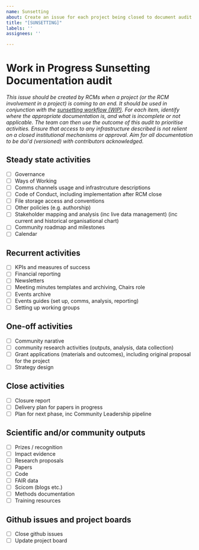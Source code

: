 ```yaml
---
name: Sunsetting
about: Create an issue for each project being closed to document audit and close activities
title: "[SUNSETTING]"
labels: ''
assignees: ''

---
```


# **Work in Progress** Sunsetting Documentation audit

*This issue should be created by RCMs when a project (or the RCM involvement in a project) is coming to an end. It should be used in conjunction with the [sunsetting workflow (WIP)](~/resources/sunsetting/RCM-sunsetting.drawio.pdf). For each item, identify where the appropriate documentation is, and what is incomplete or not applicable. The team can then use the outcome of this audit to prioritise activities. Ensure that access to any infrastructure described is not relient on a closed institutional mechanisms or approval. Aim for all documentation to be doi'd (versioned) with contributors acknowledged.*

## Steady state activities
- [ ] Governance
- [ ] Ways of Working
- [ ] Comms channels usage and infrastrcuture descriptions
- [ ] Code of Conduct, including implementation after RCM close
- [ ] File storage access and conventions
- [ ] Other policies (e.g. authorship)
- [ ] Stakeholder mapping and analysis (inc live data management) (inc current and historical organisational chart)
- [ ] Community roadmap and milestones
- [ ] Calendar

## Recurrent activities
- [ ] KPIs and measures of success
- [ ] Financial reporting
- [ ] Newsletters
- [ ] Meeting minutes templates and archiving, Chairs role
- [ ] Events archive
- [ ] Events guides (set up, comms, analysis, reporting)
- [ ] Setting up working groups

## One-off activities
- [ ] Community narative
- [ ] community research activities (outputs, analysis, data collection)
- [ ] Grant applications (materials and outcomes), including original proposal for the project
- [ ] Strategy design

## Close activities
- [ ] Closure report
- [ ] Delivery plan for papers in progress
- [ ] Plan for next phase, inc Community Leadership pipeline

## Scientific and/or community outputs
- [ ] Prizes / recognition
- [ ] Impact evidence
- [ ] Research proposals
- [ ] Papers
- [ ] Code
- [ ] FAIR data
- [ ] Scicom (blogs etc.)
- [ ] Methods documentation
- [ ] Training resources

## Github issues and project boards
- [ ] Close github issues
- [ ] Update project board
